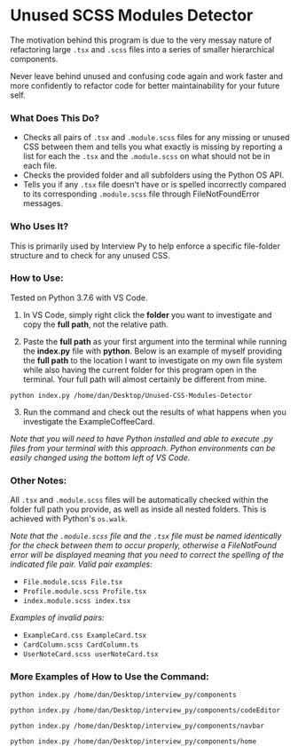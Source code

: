 # Unused SCSS Modules Detector

The motivation behind this program is due to the very messay nature of refactoring large `.tsx` and `.scss` files into a series of smaller hierarchical components.

Never leave behind unused and confusing code again and work faster and more confidently to refactor code for better maintainability for your future self.

### What Does This Do?

- Checks all pairs of `.tsx` and `.module.scss` files for any missing or unused CSS between them and tells you what exactly is missing by reporting a list for each the `.tsx` and the `.module.scss` on what should not be in each file.
- Checks the provided folder and all subfolders using the Python OS API.
- Tells you if any `.tsx` file doesn't have or is spelled incorrectly compared to its corresponding `.module.scss` file through FileNotFoundError messages.

### Who Uses It?

This is primarily used by Interview Py to help enforce a specific file-folder structure and to check for any unused CSS.

### How to Use:

Tested on Python 3.7.6 with VS Code.

1. In VS Code, simply right click the **folder** you want to investigate and copy the **full path**, not the relative path.

2. Paste the **full path** as your first argument into the terminal while running the **index.py** file with **python**. Below is an example of myself providing the **full path** to the location I want to investigate on my own file system while also having the current folder for this program open in the terminal. Your full path will almost certainly be different from mine.

`python index.py /home/dan/Desktop/Unused-CSS-Modules-Detector`

3. Run the command and check out the results of what happens when you investigate the ExampleCoffeeCard.

*Note that you will need to have Python installed and able to execute .py files from your terminal with this approach. Python environments can be easily changed using the bottom left of VS Code.*

### Other Notes:

All `.tsx` and `.module.scss` files will be automatically checked within the folder full path you provide, as well as inside all nested folders. This is achieved with Python's `os.walk`.

*Note that the `.module.scss` file and the `.tsx` file must be named identically for the check between them to occur properly, otherwise a FileNotFound error will be displayed meaning that you need to correct the spelling of the indicated file pair. Valid pair examples:*
- `File.module.scss File.tsx`
- `Profile.module.scss Profile.tsx`
- `index.module.scss index.tsx`

*Examples of invalid pairs:*
- `ExampleCard.css ExampleCard.tsx`
- `CardColumn.scss CardColumn.ts`
- `UserNoteCard.scss userNoteCard.tsx`


### More Examples of How to Use the Command:

`python index.py /home/dan/Desktop/interview_py/components`

`python index.py /home/dan/Desktop/interview_py/components/codeEditor`

`python index.py /home/dan/Desktop/interview_py/components/navbar`

`python index.py /home/dan/Desktop/interview_py/components/home`

